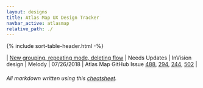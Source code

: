 ```yaml
---
layout: designs
title: Atlas Map UX Design Tracker
navbar_active: atlasmap
relative_path: ./
---
```


{% include sort-table-header.html -%}

| [New grouping, repeating mode, deleting flow](https://redhat.invisionapp.com/share/45NC8K8E69K) | Needs Updates | InVision design | Melody | 07/26/2018 | Atlas Map GitHub Issue [488](https://github.com/atlasmap/atlasmap/issues/488), [294](https://github.com/atlasmap/atlasmap/issues/294), [244](https://github.com/atlasmap/atlasmap/issues/244), [502](https://github.com/atlasmap/atlasmap/issues/502) |

###### All markdown written using this [cheatsheet](https://github.com/adam-p/markdown-here/wiki/Markdown-Cheatsheet).
